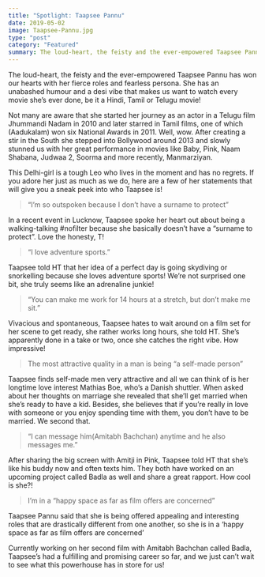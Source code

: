 ```yaml
---
title: "Spotlight: Taapsee Pannu"
date: 2019-05-02
image: Taapsee-Pannu.jpg
type: "post"
category: "Featured"
summary: The loud-heart, the feisty and the ever-empowered Taapsee Pannu has won our hearts with her fierce roles and fearless persona.
---
```


The loud-heart, the feisty and the ever-empowered Taapsee Pannu has won our hearts with her fierce roles and fearless persona. She has an unabashed humour and a desi vibe that makes us want to watch every movie she’s ever done, be it a Hindi, Tamil or Telugu movie!

Not many are aware that she started her journey as an actor in a Telugu film Jhummandi Nadam in 2010 and later starred in Tamil films, one of which (Aadukalam) won six National Awards in 2011. Well, wow. After creating a stir in the South she stepped into Bollywood around 2013 and slowly stunned us with her great performance in movies like Baby, Pink, Naam Shabana, Judwaa 2, Soorma and more recently, Manmarziyan.

This Delhi-girl is a tough Leo who lives in the moment and has no regrets. If you adore her just as much as we do, here are a few of her statements that will give you a sneak peek into who Taapsee is!

<blockquote>“I’m so outspoken because I don’t have a surname to protect”</blockquote>

In a recent event in Lucknow, Taapsee spoke her heart out about being a walking-talking #nofilter because she basically doesn’t have a “surname to protect”. Love the honesty, T!

<blockquote>“I love adventure sports.”</blockquote>

Taapsee told HT that her idea of a perfect day is going skydiving or snorkelling because she loves adventure sports! We’re not surprised one bit, she truly seems like an adrenaline junkie!

<blockquote>“You can make me work for 14 hours at a stretch, but don’t make me sit.”</blockquote>

Vivacious and spontaneous, Taapsee hates to wait around on a film set for her scene to get ready, she rather works long hours, she told HT. She’s apparently done in a take or two, once she catches the right vibe. How impressive!

<blockquote>The most attractive quality in a man is being “a self-made person”</blockquote>

Taapsee finds self-made men very attractive and all we can think of is her longtime love interest Mathias Boe, who’s a Danish shuttler. When asked about her thoughts on marriage she revealed that she’ll get married when she’s ready to have a kid. Besides, she believes that if you’re really in love with someone or you enjoy spending time with them, you don’t have to be married. We second that.

<blockquote>“I can message him(Amitabh Bachchan) anytime and he also messages me.”</blockquote>

After sharing the big screen with Amitji in Pink, Taapsee told HT that she’s like his buddy now and often texts him. They both have worked on an upcoming project called Badla as well and share a great rapport. How cool is she?!

<blockquote>I’m in a “happy space as far as film offers are concerned”</blockquote>

Taapsee Pannu said that she is being offered appealing and interesting roles that are drastically different from one another, so she is in a ‘happy space as far as film offers are concerned’

Currently working on her second film with Amitabh Bachchan called Badla, Taapsee’s had a fulfilling and promising career so far, and we just can’t wait to see what this powerhouse has in store for us!

